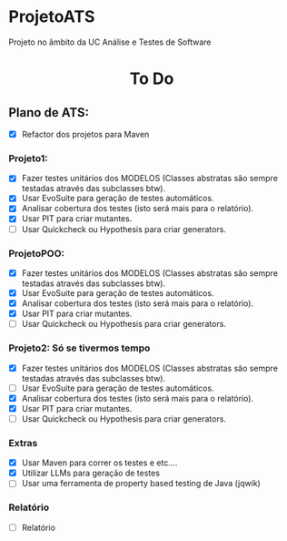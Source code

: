 # ProjetoATS
Projeto no âmbito da UC Análise e Testes de Software

# <p style="text-align: center;">To Do</p>

## Plano de ATS:

- [x] Refactor dos projetos para Maven

### Projeto1:

- [x] Fazer testes unitários dos MODELOS (Classes abstratas são sempre testadas através das subclasses btw).
- [x] Usar EvoSuite para geração de testes automáticos.
- [x] Analisar cobertura dos testes (isto será mais para o relatório).
- [x] Usar PIT para criar mutantes.
- [ ] Usar Quickcheck ou Hypothesis para criar generators.

### ProjetoPOO:

- [x] Fazer testes unitários dos MODELOS (Classes abstratas são sempre testadas através das subclasses btw).
- [x] Usar EvoSuite para geração de testes automáticos.
- [x] Analisar cobertura dos testes (isto será mais para o relatório).
- [x] Usar PIT para criar mutantes.
- [ ] Usar Quickcheck ou Hypothesis para criar generators.

### Projeto2: Só se tivermos tempo

- [x] Fazer testes unitários dos MODELOS (Classes abstratas são sempre testadas através das subclasses btw).
- [ ] Usar EvoSuite para geração de testes automáticos.
- [x] Analisar cobertura dos testes (isto será mais para o relatório).
- [x] Usar PIT para criar mutantes.
- [ ] Usar Quickcheck ou Hypothesis para criar generators.

### Extras

- [x] Usar Maven para correr os testes e etc....
- [x] Utilizar LLMs para geração de testes
- [ ] Usar uma ferramenta de property based testing de Java (jqwik)

### Relatório

- [ ] Relatório
